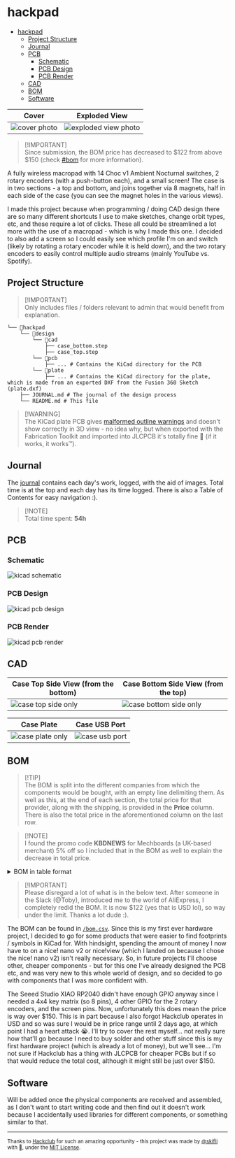# hackpad

- [hackpad](#hackpad)
  - [Project Structure](#project-structure)
  - [Journal](#journal)
  - [PCB](#pcb)
    - [Schematic](#schematic)
    - [PCB Design](#pcb-design)
    - [PCB Render](#pcb-render)
  - [CAD](#cad)
  - [BOM](#bom)
  - [Software](#software)

| Cover                            | Exploded View                                    |
| -------------------------------- | ------------------------------------------------ |
| ![cover photo](assets/cover.png) | ![exploded view photo](assets/exploded-view.jpg) |


> [!IMPORTANT]\
> Since submission, the BOM price has decreased to $122 from above $150 (check [#bom](#bom) for more information).

A fully wireless macropad with 14 Choc v1 Ambient Nocturnal switches, 2 rotary encoders (with a push-button each), and a small screen! The case is in two sections - a top and bottom, and joins together via 8 magnets, half in each side of the case (you can see the magnet holes in the various views).

I made this project because when programming / doing CAD design there are so many different shortcuts I use to make sketches, change orbit types, etc, and these require a lot of clicks. These all could be streamlined a lot more with the use of a macropad - which is why I made this one. I decided to also add a screen so I could easily see which profile I'm on and switch (likely by rotating a rotary encoder while it is held down), and the two rotary encoders to easily control multiple audio streams (mainly YouTube vs. Spotify).

## Project Structure

> [!IMPORTANT]\
> Only includes files / folders relevant to admin that would benefit from explanation.

```
└── 📁hackpad
    └── 📁design
        └── 📁cad
            ├── case_bottom.step
            ├── case_top.step
        └── 📁pcb
            ├── ... # Contains the KiCad directory for the PCB
        └── 📁plate
            ├── ... # Contains the KiCad directory for the plate, which is made from an exported DXF from the Fusion 360 Sketch (plate.dxf)
    ├── JOURNAL.md # The journal of the design process
    └── README.md # This file
```

> [!WARNING]\
> The KiCad plate PCB gives [malformed outline warnings](JOURNAL.md#20072025) and doesn't show correctly in 3D view - no idea why, but when exported with the Fabrication Toolkit and imported into JLCPCB it's totally fine 🗿 (if it works, it works™). 

## Journal

The [journal](JOURNAL.md) contains each day's work, logged, with the aid of images. Total time is at the top and each day has its time logged. There is also a Table of Contents for easy navigation :).

> [!NOTE]\
> Total time spent: **54h**

## PCB

### Schematic

![kicad schematic](assets/schematic.svg)

### PCB Design

![kicad pcb design](assets/pcb-design.svg)

### PCB Render

![kicad pcb render](assets/pcb-render.png)

## CAD

| Case Top Side View (from the bottom)                 | Case Bottom Side View (from the top)                       |
| ---------------------------------------------------- | ---------------------------------------------------------- |
| ![case top side only](assets/case-top-side-only.png) | ![case bottom side only](assets/case-bottom-side-only.png) |

| Case Plate                                     | Case USB Port                              |
| ---------------------------------------------- | ------------------------------------------ |
| ![case plate only](assets/case-plate-only.png) | ![case usb port](assets/case-usb-port.png) |

## BOM

> [!TIP]\
> The BOM is split into the different companies from which the components would be bought, with an empty line delimiting them. As well as this, at the end of each section, the total price for that provider, along with the shipping, is provided in the **Price** column. There is also the total price in the aforementioned column on the last row.

> [!NOTE]\
> I found the promo code **KBDNEWS** for Mechboards (a UK-based merchant) 5% off so I included that in the BOM as well to explain the decrease in total price.

<details closed>
<summary>BOM in table format</summary>

| **Component**                           | **Description**      | **Notes**     | **Qty** | **Price**  | **Shipping** | **Provider** | **Link**                                                                                                           |
| --------------------------------------- | -------------------- | ------------- | ------- | ---------- | ------------ | ------------ | ------------------------------------------------------------------------------------------------------------------ |
| Kailh Choc Hotswap Sockets              | 10x V1 (Pack of 10)  |               | 2       | £6.00      | £1.81        | Mechboards   | [Link](https://mechboards.co.uk/products/kailh-choc-hotswap-sockets?variant=40427263754445)                        |
| DDC Choc (v1) PBT Blank Keycaps - White | 10x 1u White Keycaps |               | 1       | £4.50      | –            | Mechboards   | [Link](https://mechboards.co.uk/products/ddc-choc-pbt-blank-keycaps?variant=47587896426701)                        |
| DDC Choc (v1) PBT Blank Keycaps - Black | 10x 1u Black Keycaps |               | 1       | £4.50      | –            | Mechboards   | [Link](https://mechboards.co.uk/products/ddc-choc-pbt-blank-keycaps?variant=47405364576461)                        |
| lowprokb Choc (V1) Ambients Nocturnal   | 20x (2 packs of 10)  | Silent linear | 2       | £19.00     | –            | Mechboards   | [Link](https://mechboards.co.uk/products/lowprokb-ambients-silent-linear-nocturnal-choc-v1?variant=47588169908429) |
| KBDNEWS Promo Code                      | 5% off               |               | –       | –£0.94     | –            | –            | –                                                                                                                  |
| **Total (Mechboards)**                  |                      |               |         | **£34.11** | *Included*   |              |                                                                                                                    |

| Component                 | Description                    | Notes              | Qty | Price      | Shipping   | Provider   | Link                                                          |
| ------------------------- | ------------------------------ | ------------------ | --- | ---------- | ---------- | ---------- | ------------------------------------------------------------- |
| nice!nano v2              | Compatible board               |                    | 1   | £2.99      | £2.99      | AliExpress | [Link](https://www.aliexpress.com/item/1005006035267231.html) |
| nice!view                 | Compatible screen (no headers) |                    | 1   | £12.69     | –          | AliExpress | [Link](https://www.aliexpress.com/item/1005008115497843.html) |
| Header Pins               | 50x 1x5 pins                   | For nice!view      | 1   | £1.15      | –          | AliExpress | [Link](https://www.aliexpress.com/item/4000988113226.html)    |
| Tiny Disc Magnet          | 100x 4x3mm                     | Case join          | 1   | £4.86      | £2.96      | AliExpress | [Link](https://www.aliexpress.com/item/1005009177139622.html) |
| SMT SOD-123 Diodes        | 100x                           | For switches       | 1   | £1.11      | –          | AliExpress | [Link](https://www.aliexpress.com/item/4000685043735.html)    |
| Heat Shrink Tubes         | Mixed sizes                    | For wiring         | 1   | £1.35      | –          | AliExpress | [Link](https://www.aliexpress.com/item/1005008146302901.html) |
| JST PH Plug with Wire (M) | 5x MALE 2P 100mm               | For battery wiring | 1   | £0.34      | £1.94      | AliExpress | [Link](https://www.aliexpress.com/item/1005008864177105.html) |
| JST PH Plug with Wire (F) | 5x FEMALE 2P 100mm             | For battery wiring | 1   | £0.49      | £1.94      | AliExpress | [Link](https://www.aliexpress.com/item/1005008864177105.html) |
| Bumper Feet               | 100x 5mm x 2mm                 | For base           | 1   | £1.59      | –          | AliExpress | [Link](https://www.aliexpress.com/item/1005004068119765.html) |
| **Total (AliExpress)**    |                                |                    |     | **£34.59** | *Included* |            |                                                               |

| Component         | Description         | Notes         | Qty | Price      | Shipping   | Provider | Link                                                                                            |
| ----------------- | ------------------- | ------------- | --- | ---------- | ---------- | -------- | ----------------------------------------------------------------------------------------------- |
| LiPo Battery      | 150mAh 3.7V         | Power source  | 1   | £4.50      | £7.80      | PiHut    | [Link](https://thepihut.com/products/150mah-3-7v-lipo-battery?variant=42388690993347)           |
| SPDT Slide Switch | Breadboard-friendly | On/off switch | 1   | £0.80      | –          | PiHut    | [Link](https://thepihut.com/products/breadboard-friendly-spdt-slide-switch?variant=27740501649) |
| Rotary Encoder    | + Extras            | Input control | 2   | £8.60      | –          | PiHut    | [Link](https://thepihut.com/products/rotary-encoder-extras?variant=27740417681)                 |
| **Total (PiHut)** |                     |               |     | **£21.70** | *Included* |          |                                                                                                 |


</details>

> [!IMPORTANT]\
> Please disregard a lot of what is in the below text. After someone in the Slack (@Toby), introduced me to the world of AliExpress, I completely redid the BOM. It is now $122 (yes that is USD lol), so way under the limit. Thanks a lot dude :).

The BOM can be found in [`/bom.csv`](bom.csv). Since this is my first ever hardware project, I decided to go for some products that were easier to find footprints / symbols in KiCad for. With hindsight, spending the amount of money I now have to on a nice! nano v2 or nice!view (which I landed on because I chose the nice! nano v2) isn't really necessary. So, in future projects I'll choose other, cheaper components - but for this one I've already designed the PCB etc, and was very new to this whole world of design, and so decided to go with components that I was more confident with.

The Seeed Studio XIAO RP2040 didn't have enough GPIO anyway since I needed a 4x4 key matrix (so 8 pins), 4 other GPIO for the 2 rotary encoders, and the screen pins. Now, unfortunately this does mean the price is way over $150. This is in part because I also forgot Hackclub operates in USD and so was sure I would be in price range until 2 days ago, at which point I had a heart attack 😭. I'll try to cover the rest myself... not really sure how that'll go because I need to buy solder and other stuff since this is my first hardware project (which is already a lot of money), but we'll see... I'm not sure if Hackclub has a thing with JLCPCB for cheaper PCBs but if so that would reduce the total cost, although it might still be just over $150.

## Software

Will be added once the physical components are received and assembled, as I don't want to start writing code and then find out it doesn't work because I accidentally used libraries for different components, or something similar to that.

---
<sub>Thanks to [Hackclub](https://hackclub.com) for such an amazing opportunity - this project was made by [@skifli](https://github.com/skifli) with 🩷, under the [MIT License](LICENSE).</sub>